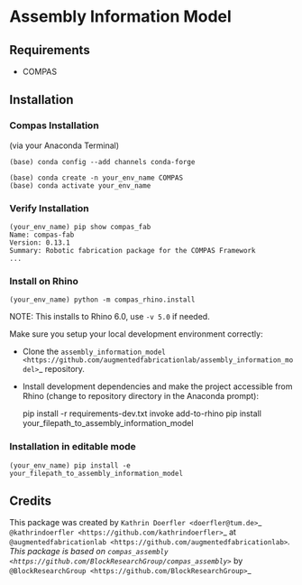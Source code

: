 # Assembly Information Model


## Requirements

* COMPAS

## Installation

### Compas Installation 
(via your Anaconda Terminal)
    
    (base) conda config --add channels conda-forge

    (base) conda create -n your_env_name COMPAS
    (base) conda activate your_env_name 


### Verify Installation

    (your_env_name) pip show compas_fab
    Name: compas-fab
    Version: 0.13.1
    Summary: Robotic fabrication package for the COMPAS Framework
    ...

### Install on Rhino

    (your_env_name) python -m compas_rhino.install

NOTE: This installs to Rhino 6.0, use `-v 5.0` if needed.



Make sure you setup your local development environment correctly:

* Clone the `assembly_information_model <https://github.com/augmentedfabricationlab/assembly_information_model>`_ repository.
* Install development dependencies and make the project accessible from Rhino (change to repository directory in the Anaconda prompt):

    pip install -r requirements-dev.txt
    invoke add-to-rhino
    pip install your_filepath_to_assembly_information_model 


### Installation in editable mode


    (your_env_name) pip install -e your_filepath_to_assembly_information_model 




## Credits

This package was created by `Kathrin Doerfler <doerfler@tum.de>`_ `@kathrindoerfler <https://github.com/kathrindoerfler>`_ at `@augmentedfabricationlab <https://github.com/augmentedfabricationlab>`_. This package is based on `compas_assembly <https://github.com/BlockResearchGroup/compas_assembly>`_ by `@BlockResearchGroup <https://github.com/BlockResearchGroup>`_


